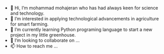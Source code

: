 - 👋 Hi, I’m mohammad mohajeran who has had always keen for science and technology.
- 👀 I’m interested in applying technological advancements in agriculture for smart farming.
- 🌱 I’m currently learning Python programing language to start a new project in my little greenhouse.
- 💞️ I’m looking to collaborate on ...
- 📫 How to reach me ...

<!---
mmd-mohajer/mmd-mohajer is a ✨ special ✨ repository because its `README.md` (this file) appears on your GitHub profile.
You can click the Preview link to take a look at your changes.
--->
